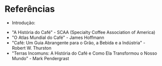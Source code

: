 # Referências

* Introdução:
  
- "A História do Café" - SCAA (Specialty Coffee Association of America)
- "O Atlas Mundial do Café" - James Hoffmann
- "Café: Um Guia Abrangente para o Grão, a Bebida e a Indústria" - Robert W. Thurston
- "Terras Incomuns: A História do Café e Como Ela Transformou o Nosso Mundo" - Mark Pendergrast
